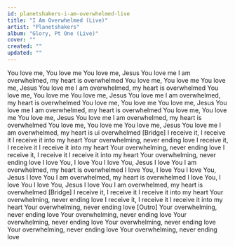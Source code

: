 ```yaml
---
id: planetshakers-i-am-overwhelmed-live
title: "I Am Overwhelmed (Live)"
artist: "Planetshakers"
album: "Glory, Pt One (Live)"
cover: ""
created: ""
updated: ""
---
```


You love me, You love me
You love me, Jesus You love me
I am overwhelmed, my heart is overwhelmed
You love me, You love me
You love me, Jesus You love me
I am overwhelmed, my heart is overwhelmed
You love me, You love me
You love me, Jesus You love me
I am overwhelmed, my heart is overwhelmed
You love me, You love me
You love me, Jesus You love me
I am overwhelmed, my heart is overwhelmed
You love me, You love me
You love me, Jesus You love me
I am overwhelmed, my heart is overwhelmed
You love me, You love me
You love me, Jesus You love me
I am overwhelmed, my heart is ui overwhelmed
[Bridge]
I receive it, I receive it
I receive it into my heart
Your overwhelming, never ending love
I receive it, I receive it
I receive it into my heart
Your overwhelming, never ending love
I receive it, I receive it
I receive it into my heart
Your overwhelming, never ending love
I love You, I love You
I love You, Jesus I love You
I am overwhelmed, my heart is overwhelmed
I love You, I love You
I love You, Jesus I love You
I am overwhelmed, my heart is overwhelmed
I love You, I love You
I love You, Jesus I love You
I am overwhelmed, my heart is overwhelmed
[Bridge]
I receive it, I receive it
I receive it into my heart
Your overwhelming, never ending love
I receive it, I receive it
I receive it into my heart
Your overwhelming, never ending love
[Outro]
Your overwhelming, never ending love
Your overwhelming, never ending love
Your overwhelming, never ending love
Your overwhelming, never ending love
Your overwhelming, never ending love
Your overwhelming, never ending love
